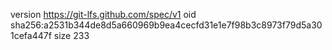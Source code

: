version https://git-lfs.github.com/spec/v1
oid sha256:a2531b344de8d5a660969b9ea4cecfd31e1e7f98b3c8973f79d5a301cefa447f
size 233
